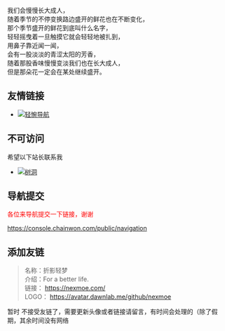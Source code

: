 <div id="aplayer-WtezFbfr" class="aplayer aplayer-tag-marker meting-tag-marker" data-id="417613399" data-server="netease" data-type="song" data-mode="circulation" data-autoplay="false" data-mutex="true" data-listmaxheight="340px" data-preload="auto" data-theme="#ad7a86"></div>
<p>我们会慢慢长大成人，
  <br>随着季节的不停变换路边盛开的鲜花也在不断变化，
  <br>那个季节盛开的鲜花到底叫什么名字，
  <br>轻轻摇曳着一旦触摸它就会轻轻地被扎到，
  <br>用鼻子靠近闻一闻，
  <br>会有一股淡淡的青涩太阳的芳香，
  <br>随着那股香味慢慢变淡我们也在长大成人，
  <br>但是那朵花一定会在某处继续盛开。</p>
<h2 id="友情链接">
  <a href="#友情链接" class="headerlink" title="友情链接"></a>友情链接</h2>
<ul>
  <li>
    <a target="_blank" rel="external nofollow noopener noreferrer" href="https://www.chainwon.com/" title="轻惋导航">
      <img data-sizes="auto" data-src="https://avatar.dawnlab.me/github/chainwon" alt="轻惋导航" class="lazyload"></a>
  </li>
</ul>
<h2 id="不可访问">
  <a href="#不可访问" class="headerlink" title="不可访问"></a>不可访问</h2>
<p>希望以下站长联系我</p>
<ul>
  <li>
    <a target="_blank" rel="external nofollow noopener noreferrer" href="https://aoaoao.me/" title="树洞">
      <img data-sizes="auto" data-src="https://ws1.sinaimg.cn/large/006pSa7Qgw1fbrawpcvjnj302s02sweb.jpg" alt="树洞" class="lazyload"></a>
  </li>
</ul>
<h2 id="导航提交">
  <a href="#导航提交" class="headerlink" title="导航提交"></a>导航提交</h2>
<p>
  <span style="color:red">各位来导航提交一下链接，谢谢</span></p>
<p>
  <a target="_blank" rel="external nofollow noopener noreferrer" href="https://console.chainwon.com/public/navigation">https://console.chainwon.com/public/navigation</a></p>
<h2 id="添加友链">
  <a href="#添加友链" class="headerlink" title="添加友链"></a>添加友链</h2>
<blockquote>
  <p>名称：折影轻梦
    <br>介绍：For a better life.
    <br>链接：
    <a href="https://nexmoe.com/">https://nexmoe.com/</a>
    <br>LOGO：
    <a target="_blank" rel="external nofollow noopener noreferrer" href="https://avatar.dawnlab.me/github/nexmoe">https://avatar.dawnlab.me/github/nexmoe</a></p>
</blockquote>
<p>暂时
  <font class="douyin">不接受</font>友链了，需要更新头像或者链接请留言，有时间会处理的（除了假期，其余时间没有网络</p>
